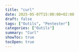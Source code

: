 ```yaml
---
title: "curl"
date: 2025-05-07T15:00:00+02:00
draft: false
tags: ["Outils", "Pentester"]
categories: ["Outils"]
summary: "Curl"
showToc: true
tocOpen: true
---
```

